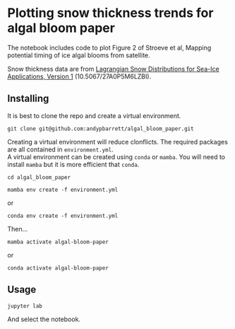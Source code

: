 # Plotting snow thickness trends for algal bloom paper

The notebook includes code to plot Figure 2 of Stroeve et al, Mapping potential timing of ice algal blooms from
satellite.

Snow thickness data are from [Lagrangian Snow Distributions for Sea-Ice Applications, Version 1](https://nsidc.org/data/nsidc-0758/versions/1) (10.5067/27A0P5M6LZBI).

## Installing

It is best to clone the repo and create a virtual environment.

```
git clone git@github.com:andypbarrett/algal_bloom_paper.git
```

Creating a virtual environment will reduce clonflicts.  The required packages are all contained in `environment.yml`.  
A virtual environment can be created using `conda` or `mamba`.  You will need to install `mamba` but it is more efficient that `conda`.

```
cd algal_bloom_paper
```

```
mamba env create -f environment.yml
```
or
```
conda env create -f environment.yml
```

Then...
```
mamba activate algal-bloom-paper
```
or
```
conda activate algal-bloom-paper
```

## Usage

```
jupyter lab
```

And select the notebook.
